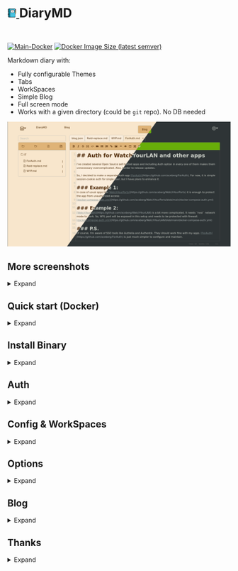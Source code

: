<h1><a href="https://github.com/aceberg/DiaryMD">
    <img src="https://raw.githubusercontent.com/aceberg/DiaryMD/main/assets/logo.png" width="20" />
</a>DiaryMD</h1>
<br/>

[![Main-Docker](https://github.com/aceberg/DiaryMD/actions/workflows/main-docker.yml/badge.svg)](https://github.com/aceberg/DiaryMD/actions/workflows/main-docker.yml)
[![Docker Image Size (latest semver)](https://img.shields.io/docker/image-size/aceberg/diarymd)](https://hub.docker.com/r/aceberg/diarymd)

Markdown diary with:
- Fully configurable Themes
- Tabs
- WorkSpaces
- Simple Blog
- Full screen mode
- Works with a given directory (could be `git` repo). No DB needed

![Screenshot](https://raw.githubusercontent.com/aceberg/DiaryMD/refs/heads/main/assets/Screenshot_05.png)

## More screenshots
<details>
  <summary>Expand</summary>

![Screenshot](https://raw.githubusercontent.com/aceberg/DiaryMD/refs/heads/main/assets/Screenshot_04.png)
![Screenshot](https://raw.githubusercontent.com/aceberg/DiaryMD/refs/heads/main/assets/Screenshot_03.png)
![Screenshot](https://raw.githubusercontent.com/aceberg/DiaryMD/refs/heads/main/assets/Screenshot_02.png)

</details>

## Quick start (Docker)
<details>
  <summary>Expand</summary>

```sh
docker run --name DiaryMD \
    -e "TZ=$YOURTIMEZONE" \  # your TZ here
    -e "REPOPATH=/repo" \    # path to diary dir
    -v ~/.dockerdata/DiaryMD:/data/DiaryMD \  # config
    -v ~/.dockerdata/DiaryRepo:/repo \        # diary
    -p 8854:8854 \
    -u $(id -u):$(id -g) \  # run as current user, so created files will be owned by user, not root
  aceberg/diarymd
```
Mounted volumes must have write permission for non-root user:
```
sudo chown $(id -u):$(id -g) ~/.dockerdata/DiaryMD
sudo chown $(id -u):$(id -g) ~/.dockerdata/DiaryRepo
```

</details> 

## Install Binary
<details>
  <summary>Expand</summary>

All binaries are available in the [latest](https://github.com/aceberg/DiaryMD/releases/latest) release.
</details> 

## Auth
<details>
  <summary>Expand</summary>

**DiaryMD** does not have built-in auth option. But you can use it with SSO tools like Authelia, or my simple auth app [ForAuth](https://github.com/aceberg/ForAuth).   
Here is an example [docker-compose-auth.yml](https://github.com/aceberg/DiaryMD/blob/main/docker-compose-auth.yml).

</details> 

## Config & WorkSpaces
<details>
  <summary>Expand</summary>

App config and config for `Default` workspace can be done through environment variables or `config.yaml` file. Also, `Default` workspace config and colors can be set through `GUI`.

Other workspaces have their own paths and themes, which can be configured through `GUI` (recommended) or `workspaces.yaml` file.

> :warning:  **Note**   
> While `Default` workspace stores open tabs in browser, other workspaces keep them in `workspaces.yaml` file, so, if you want to access the same tabs from different devices, do not use `Default`.

#### App config
| Variable  | Description | Default |
| --------  | ----------- | ------- |
| TZ | Set your timezone for correct time | |
| HOST | Listen address | 0.0.0.0 |
| PORT   | Port for web GUI | 8854 |

#### Default workspace config
| Variable  | Description | Default |
| --------  | ----------- | ------- |
| REPOPATH | Path to diary dir or repo |  |
| BLOGPATH | Path to dir with `blog.json` file |  |
| PAGE_STEP | Items per page in blog | 3 |
| THEME | `dark`, `gray`, `lake`, `night`, `sand` or `CUSTOM` | sand |

If `THEME`=`CUSTOM`, colors can be set individually.

#### Colors

| Variable  | Description | Default |
| --------  | ----------- | ------- |
| C_FONT | Font color | #313136 |
| C_MENU | Menu color | #dfb377 |
| C_EDIT | Editor back color | #faeddc |
| C_BACK | Background color | #f8e6cc |
| C_OUTLINE | Outline color | #616161 |

</details>

## Options
<details>
  <summary>Expand</summary>

| Key  | Description | Default | 
| --------  | ----------- | ------- | 
| -d | Path to config dir | /data/DiaryMD | 

</details> 


## Blog
<details>
  <summary>Expand</summary>

Blog option is still under development and a bit experimental.   
To enable blog in the workspace, set `BLOGPATH` to directory, where `blog.json` file is stored.

Example of `blog.json` file. Here `path` is relative path inside the dir, specified in `BLOGPATH`. File `blog.json` must be at the root of the dir.

```json
[{
  "date": "2024-11-03",
  "name": "Auth for WatchYourLAN and other apps",
  "path": "/IT/ForAuth.md",
  "tags": ["my-apps"]
},
{
  "date": "2024-10-06",
  "name": "WatchYourPorts",
  "path": "/IT/WYP.md",
  "tags": ["my-apps"]
},
{
  "date": "2024-10-02",
  "name": "Replace HDD in RAID1",
  "path": "/IT/Raid-replace.md",
  "tags": ["linux", "hardware"]
}] 
```
</details> 


## Thanks
<details>
  <summary>Expand</summary>

- [EasyMDE](https://github.com/Ionaru/easy-markdown-editor) editor
- All go packages listed in [dependencies](https://github.com/aceberg/DiaryMD/network/dependencies)
- Favicon and logo: [Flaticon](https://www.flaticon.com)
- [Bootstrap](https://getbootstrap.com/)

</details> 